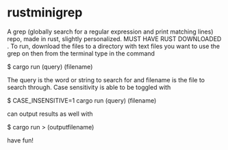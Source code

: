 # rustminigrep
A grep (globally search for a regular expression and print matching lines)  repo, made in rust, slightly personalized. MUST HAVE RUST DOWNLOADED . To run, download the files to a directory with text files you want to use the grep on then from the terminal type in the command 

$ cargo run (query) (filename) 
 
The query is the word or string to search for and filename is the file to search through. Case sensitivity is able to be toggled with 

$ CASE_INSENSITIVE=1 cargo run (query) (filename) 
  
can output results as well with 
  
$ cargo run > (outputfilename)
  
 have fun!
  

